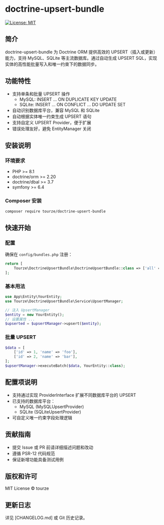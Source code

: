 # doctrine-upsert-bundle

[![License: MIT](https://img.shields.io/badge/license-MIT-blue.svg)](./LICENSE)

## 简介

doctrine-upsert-bundle 为 Doctrine ORM 提供高效的 UPSERT（插入或更新）能力，支持 MySQL、SQLite 等主流数据库。通过自动生成 UPSERT SQL，实现实体的高性能批量写入和唯一约束下的数据同步。

## 功能特性

- 支持单条和批量 UPSERT 操作
  - MySQL: INSERT ... ON DUPLICATE KEY UPDATE
  - SQLite: INSERT ... ON CONFLICT ... DO UPDATE SET
- 自动识别数据库平台，兼容 MySQL 和 SQLite
- 自动根据实体唯一约束生成 UPSERT 语句
- 支持自定义 UPSERT Provider，便于扩展
- 错误处理友好，避免 EntityManager 关闭

## 安装说明

### 环境要求

- PHP >= 8.1
- doctrine/orm >= 2.20
- doctrine/dbal >= 3.7
- symfony >= 6.4

### Composer 安装

```bash
composer require tourze/doctrine-upsert-bundle
```

## 快速开始

### 配置

确保在 `config/bundles.php` 注册：

```php
return [
    Tourze\DoctrineUpsertBundle\DoctrineUpsertBundle::class => ['all' => true],
];
```

### 基本用法

```php
use App\Entity\YourEntity;
use Tourze\DoctrineUpsertBundle\Service\UpsertManager;

// 注入 UpsertManager
$entity = new YourEntity();
// 设置属性 ...
$upserted = $upsertManager->upsert($entity);
```

### 批量 UPSERT

```php
$data = [
    ['id' => 1, 'name' => 'foo'],
    ['id' => 2, 'name' => 'bar'],
];
$upsertManager->executeBatch($data, YourEntity::class);
```

## 配置项说明

- 支持通过实现 ProviderInterface 扩展不同数据库平台的 UPSERT
- 已支持的数据库平台：
  - MySQL (MySQLUpsertProvider)
  - SQLite (SQLiteUpsertProvider)
- 可自定义唯一约束字段处理逻辑

## 贡献指南

- 提交 Issue 或 PR 前请详细描述问题和改动
- 遵循 PSR-12 代码规范
- 保证新增功能具备测试用例

## 版权和许可

MIT License © tourze

## 更新日志

详见 [CHANGELOG.md] 或 Git 历史记录。
